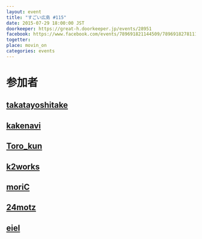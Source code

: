 ```yaml
---
layout: event
title: "すごい広島 #115"
date: 2015-07-29 18:00:00 JST
doorkeeper: https://great-h.doorkeeper.jp/events/28951
facebook: https://www.facebook.com/events/789691821144509/789691827811175/
togetter:
place: movin_on
categories: events
---
```


# 参加者


## [takatayoshitake](http://twitter.com/takatayoshitake)


## [kakenavi](https://github.com/kakenavi)


## [Toro_kun](https://twitter.com/Toro_kun)


## [k2works](https://github.com/k2works)


## [moriC](https://github.com/moriC)


## [24motz](http://twitter.com/24motz)


## [eiel](http://eiel.info/)
